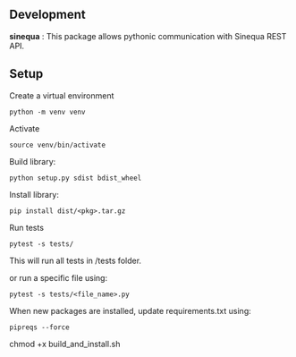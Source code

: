 ## Development

**sinequa** : This package allows pythonic communication with Sinequa REST API.



## Setup

Create a virtual environment

```
python -m venv venv
```

Activate
```
source venv/bin/activate
```

Build library:
```
python setup.py sdist bdist_wheel
```

Install library:
```
pip install dist/<pkg>.tar.gz
```

Run tests
```
pytest -s tests/
```
This will run all tests in /tests folder.

or run a specific file using:
```
pytest -s tests/<file_name>.py
```



When new packages are installed, update requirements.txt using:
```
pipreqs --force
```

chmod +x build_and_install.sh
